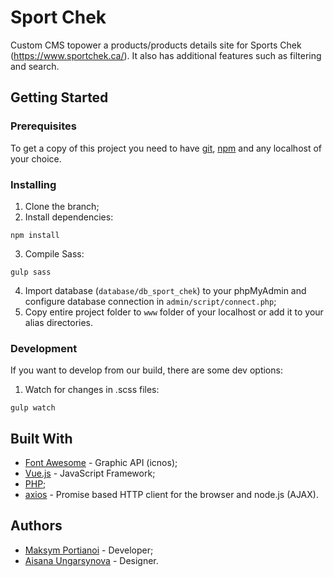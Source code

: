 # Sport Chek

Сustom CMS topower a products/products details site for Sports Chek (https://www.sportchek.ca/). 
It also has additional features such as filtering and search.

## Getting Started

### Prerequisites

To get a copy of this project you need to have [git](https://git-scm.com/downloads), [npm](https://www.npmjs.com/get-npm) and any localhost of your choice.

### Installing

1. Clone the branch;
2. Install dependencies:
```
npm install
```
3. Compile Sass:
```
gulp sass
```
4. Import database (`database/db_sport_chek`) to your phpMyAdmin and configure database connection in `admin/script/connect.php`;
5. Copy entire project folder to `www` folder of your localhost or add it to your alias directories. 

### Development

If you want to develop from our build, there are some dev options:

1. Watch for changes in .scss files:
```
gulp watch
```

## Built With

* [Font Awesome](https://fontawesome.com/) - Graphic API (icnos);
* [Vue.js](https://vuejs.org/) - JavaScript Framework;
* [PHP](https://www.php.net/);
* [axios](https://www.npmjs.com/package/axios) - Promise based HTTP client for the browser and node.js (AJAX).

## Authors

* [Maksym Portianoi](https://github.com/portikM) - Developer;
* [Aisana Ungarsynova](https://github.com/aungarsynova) - Designer.
